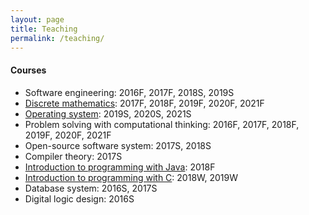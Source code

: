 ```yaml
---
layout: page
title: Teaching
permalink: /teaching/
---
```


#### Courses ####
* Software engineering: 2016F, 2017F, 2018S, 2019S
* [Discrete mathematics](https://github.com/hongshin/DiscreteMath): 2017F, 2018F, 2019F, 2020F, 2021F
* [Operating system](http://github.com/hongshin/OperatingSystem): 2019S, 2020S, 2021S
* Problem solving with computational thinking: 2016F, 2017F, 2018F, 2019F, 2020F, 2021F
* Open-source software system: 2017S, 2018S
* Compiler theory: 2017S
* [Introduction to programming with Java](https://github.com/hongshin/Java): 2018F
* [Introduction to programming with C](https://github.com/hongshin/learningC): 2018W, 2019W
* Database system: 2016S, 2017S
* Digital logic design: 2016S
